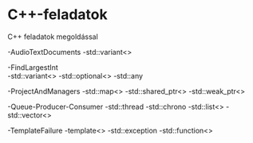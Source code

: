 # C++-feladatok
C++ feladatok megoldással

-AudioTextDocuments
          -std::variant<>

-FindLargestInt<br/>
          -std::variant<>
          -std::optional<>
          -std::any

-ProjectAndManagers
          -std::map<>
          -std::shared_ptr<>
          -std::weak_ptr<>
          
-Queue-Producer-Consumer
          -std::thread
          -std::chrono
          -std::list<>
          -std::vector<>

-TemplateFailure
          -template<>
          -std::exception
          -std::function<>
